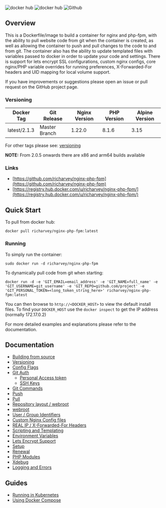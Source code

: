 ![docker hub](https://img.shields.io/docker/pulls/richarvey/nginx-php-fpm.svg?style=flat-square)
![docker hub](https://img.shields.io/docker/stars/richarvey/nginx-php-fpm.svg?style=flat-square)
![Github](https://img.shields.io/github/stars/richarvey/nginx-php-fpm.svg?style=flat-square)

## Overview
This is a Dockerfile/image to build a container for nginx and php-fpm, with the ability to pull website code from git when the container is created, as well as allowing the container to push and pull changes to the code to and from git. The container also has the ability to update templated files with variables passed to docker in order to update your code and settings. There is support for lets encrypt SSL configurations, custom nginx configs, core nginx/PHP variable overrides for running preferences, X-Forwarded-For headers and UID mapping for local volume support.

If you have improvements or suggestions please open an issue or pull request on the GitHub project page.

### Versioning
| Docker Tag | Git Release | Nginx Version | PHP Version | Alpine Version |
|-----|-------|-----|--------|--------|
| latest/2.1.3 | Master Branch |1.22.0 | 8.1.6 | 3.15 |

For other tags please see: [versioning](https://github.com/richarvey/nginx-php-fpm/blob/master/docs/versioning.md)

__NOTE:__ From 2.0.5 onwards there are x86 and arm64 builds available

### Links
- [https://github.com/richarvey/nginx-php-fpm](https://github.com/richarvey/nginx-php-fpm)
- [https://registry.hub.docker.com/u/richarvey/nginx-php-fpm/](https://registry.hub.docker.com/u/richarvey/nginx-php-fpm/)

## Quick Start
To pull from docker hub:
```
docker pull richarvey/nginx-php-fpm:latest
```
### Running
To simply run the container:
```
sudo docker run -d richarvey/nginx-php-fpm
```
To dynamically pull code from git when starting:
```
docker run -d -e 'GIT_EMAIL=email_address' -e 'GIT_NAME=full_name' -e 'GIT_USERNAME=git_username' -e 'GIT_REPO=github.com/project' -e 'GIT_PERSONAL_TOKEN=<long_token_string_here>' richarvey/nginx-php-fpm:latest
```

You can then browse to ```http://<DOCKER_HOST>``` to view the default install files. To find your ```DOCKER_HOST``` use the ```docker inspect``` to get the IP address (normally 172.17.0.2)

For more detailed examples and explanations please refer to the documentation.
## Documentation

- [Building from source](https://github.com/richarvey/nginx-php-fpm/blob/master/docs/building.md)
- [Versioning](https://github.com/richarvey/nginx-php-fpm/blob/master/docs/versioning.md)
- [Config Flags](https://github.com/richarvey/nginx-php-fpm/blob/master/docs/config_flags.md)
- [Git Auth](https://github.com/richarvey/nginx-php-fpm/blob/master/docs/git_auth.md)
  - [Personal Access token](https://github.com/richarvey/nginx-php-fpm/blob/master/docs/git_auth.md#personal-access-token)
  - [SSH Keys](https://github.com/richarvey/nginx-php-fpm/blob/master/docs/git_auth.md#ssh-keys)
- [Git Commands](https://github.com/richarvey/nginx-php-fpm/blob/master/docs/git_commands.md)
 - [Push](https://github.com/richarvey/nginx-php-fpm/blob/master/docs/git_commands.md#push-code-to-git)
 - [Pull](https://github.com/richarvey/nginx-php-fpm/blob/master/docs/git_commands.md#pull-code-from-git-refresh)
- [Repository layout / webroot](https://github.com/richarvey/nginx-php-fpm/blob/master/docs/repo_layout.md)
 - [webroot](https://github.com/richarvey/nginx-php-fpm/blob/master/docs/repo_layout.md#src--webroot)
- [User / Group Identifiers](https://github.com/richarvey/nginx-php-fpm/blob/master/docs/UID_GID_Mapping.md)
- [Custom Nginx Config files](https://github.com/richarvey/nginx-php-fpm/blob/master/docs/nginx_configs.md)
 - [REAL IP / X-Forwarded-For Headers](https://github.com/richarvey/nginx-php-fpm/blob/master/docs/nginx_configs.md#real-ip--x-forwarded-for-headers)
- [Scripting and Templating](https://github.com/richarvey/nginx-php-fpm/blob/master/docs/scripting_templating.md)
 - [Environment Variables](https://github.com/richarvey/nginx-php-fpm/blob/master/docs/scripting_templating.md#using-environment-variables--templating)
- [Lets Encrypt Support](https://github.com/richarvey/nginx-php-fpm/blob/master/docs/lets_encrypt.md)
 - [Setup](https://github.com/richarvey/nginx-php-fpm/blob/master/docs/lets_encrypt.md#setup)
 - [Renewal](https://github.com/richarvey/nginx-php-fpm/blob/master/docs/lets_encrypt.md#renewal)
- [PHP Modules](https://github.com/richarvey/nginx-php-fpm/blob/master/docs/php_modules.md)
- [Xdebug](https://github.com/richarvey/nginx-php-fpm/blob/master/docs/xdebug.md)
- [Logging and Errors](https://github.com/richarvey/nginx-php-fpm/blob/master/docs/logs.md)

## Guides
- [Running in Kubernetes](https://github.com/richarvey/nginx-php-fpm/blob/master/docs/guides/kubernetes.md)
- [Using Docker Compose](https://github.com/richarvey/nginx-php-fpm/blob/master/docs/guides/docker_compose.md)
